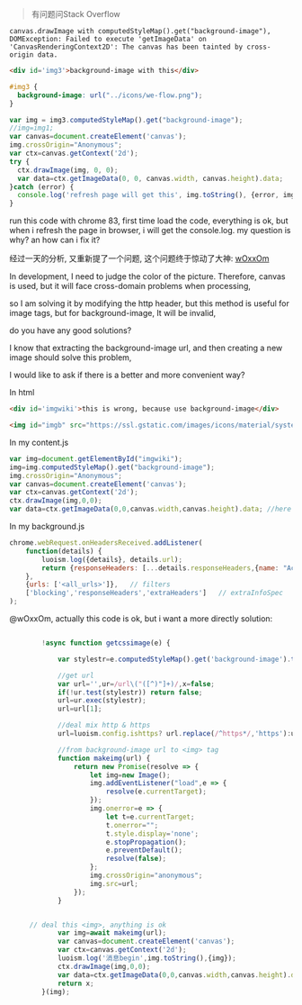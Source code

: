 > 有问题问Stack Overflow

```
canvas.drawImage with computedStyleMap().get("background-image"), DOMException: Failed to execute 'getImageData' on 'CanvasRenderingContext2D': The canvas has been tainted by cross-origin data.
```



```html
<div id='img3'>background-image with this</div>
```

```css
#img3 {
  background-image: url("../icons/we-flow.png");
}
```

```js
var img = img3.computedStyleMap().get("background-image");
//img=img1;
var canvas=document.createElement('canvas');
img.crossOrigin="Anonymous";
var ctx=canvas.getContext('2d');
try {
  ctx.drawImage(img, 0, 0);
  var data=ctx.getImageData(0, 0, canvas.width, canvas.height).data;
}catch (error) {
  console.log('refresh page will get this', img.toString(), {error, img});
}
```

run this code with chrome 83, first time load the code, everything is ok, but when i refresh the page in browser, i will get the console.log. my question is why? an how can i fix it?



经过一天的分析, 又重新提了一个问题, 这个问题终于惊动了大神: [wOxxOm](https://stackoverflow.com/users/3959875/woxxom)

In development, I need to judge the color of the picture. Therefore, canvas is used, but it will face cross-domain problems when processing, 

so I am solving it by modifying the http header, but this method is useful for image tags, but for background-image, It will be invalid, 

do you have any good solutions? 

I know that extracting the background-image url, and then creating a new image should solve this problem, 

I would like to ask if there is a better and more convenient way?


In html
```html
<div id='imgwiki'>this is wrong, because use background-image</div>

<img id="imgb" src="https://ssl.gstatic.com/images/icons/material/system_gm/2x/content_copy_black_24dp.png"	alt="imgb"> this is allways ok. because it is a img tag

```


In my content.js

```js
var img=document.getElementById("imgwiki");
img=img.computedStyleMap().get("background-image");
img.crossOrigin="Anonymous";
var canvas=document.createElement('canvas');
var ctx=canvas.getContext('2d');
ctx.drawImage(img,0,0);
var data=ctx.getImageData(0,0,canvas.width,canvas.height).data; //here cross-domain
```

In my background.js
```js
chrome.webRequest.onHeadersReceived.addListener(
	function(details) {
		luoism.log({details}, details.url);
		return {responseHeaders: [...details.responseHeaders,{name: "Access-Control-Allow-Origin",value: "*"}]};
	},
	{urls: ['<all_urls>']},   // filters
	['blocking','responseHeaders','extraHeaders']   // extraInfoSpec
);
```


@wOxxOm, actually this code is ok, but i want a more directly solution:
```js

		!async function getcssimage(e) {

			var stylestr=e.computedStyleMap().get('background-image').toString();

			//get url
			var url='',ur=/url\("([^)"]+)/,x=false;
			if(!ur.test(stylestr)) return false;
			url=ur.exec(stylestr);
			url=url[1];

			//deal mix http & https 
			url=luoism.config.ishttps? url.replace(/^https*/,'https'):url;

			//from background-image url to <img> tag
			function makeimg(url) {
				return new Promise(resolve => {
					let img=new Image();
					img.addEventListener("load",e => {
						resolve(e.currentTarget);
					});
					img.onerror=e => {
						let t=e.currentTarget;
						t.onerror="";
						t.style.display='none';
						e.stopPropagation();
						e.preventDefault();
						resolve(false);
					};
					img.crossOrigin="anonymous";
					img.src=url; 
				});
			}


     // deal this <img>, anything is ok
			var img=await makeimg(url);
			var canvas=document.createElement('canvas');
			var ctx=canvas.getContext('2d');
			luoism.log('消息begin',img.toString(),{img});
			ctx.drawImage(img,0,0);
			var data=ctx.getImageData(0,0,canvas.width,canvas.height).data;
			return x;
		}(img);
```